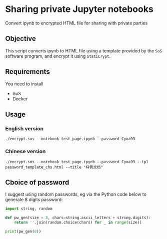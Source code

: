 # Sharing private Jupyter notebooks

Convert ipynb to encrypted HTML file for sharing with private parties

## Objective

This script converts ipynb to HTML file using a template provided by the `SoS` software program,
and encrypt it using `StatiCrypt`.

## Requirements

You need to install

- SoS
- Docker

## Usage

### English version

```
./encrypt.sos --notebook test_page.ipynb --password Cyoa93
```

### Chinese version

```
./encrypt.sos --notebook test_page.ipynb --password Cyoa93 --tpl password_template_chs.html --title "样例文档"
```

## Cboice of password

I suggest using random passwords, eg via the Python code below to generate 8 digits password:

```python
import string, random

def pw_gen(size = 8, chars=string.ascii_letters + string.digits):
	return ''.join(random.choice(chars) for _ in range(size))

print(pw_gen(8))
```
